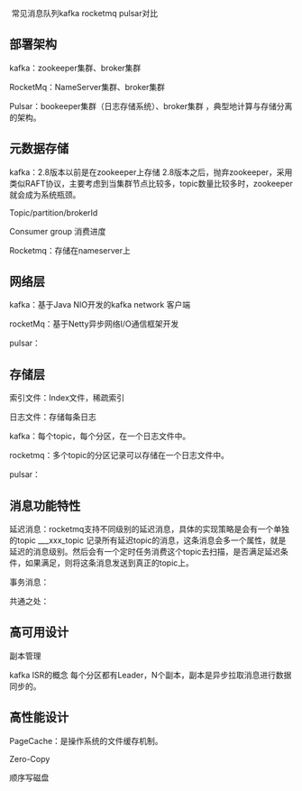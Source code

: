 ​    常见消息队列kafka rocketmq pulsar对比



## 部署架构

kafka：zookeeper集群、broker集群

RocketMq：NameServer集群、broker集群

Pulsar：bookeeper集群（日志存储系统）、broker集群 ，典型地计算与存储分离的架构。

## 元数据存储

kafka：2.8版本以前是在zookeeper上存储 2.8版本之后，抛弃zookeeper，采用类似RAFT协议，主要考虑到当集群节点比较多，topic数量比较多时，zookeeper就会成为系统瓶颈。

Topic/partition/brokerId

Consumer group 消费进度



Rocketmq：存储在nameserver上



## 网络层

kafka：基于Java NIO开发的kafka network 客户端

rocketMq：基于Netty异步网络I/O通信框架开发

pulsar：



## 存储层

索引文件：Index文件，稀疏索引

日志文件：存储每条日志



kafka：每个topic，每个分区，在一个日志文件中。

rocketmq：多个topic的分区记录可以存储在一个日志文件中。

pulsar：



## 消息功能特性

延迟消息：rocketmq支持不同级别的延迟消息，具体的实现策略是会有一个单独的topic ___xxx_topic 记录所有延迟topic的消息，这条消息会多一个属性，就是延迟的消息级别。然后会有一个定时任务消费这个topic去扫描，是否满足延迟条件，如果满足，则将这条消息发送到真正的topic上。

事务消息：



共通之处：

## 高可用设计

副本管理

kafka ISR的概念 每个分区都有Leader，N个副本，副本是异步拉取消息进行数据同步的。



## 高性能设计

PageCache：是操作系统的文件缓存机制。

Zero-Copy

顺序写磁盘

